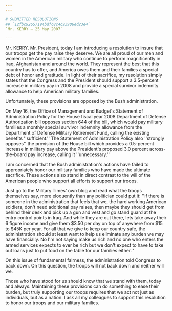 ```yaml
---
---

# SUBMITTED RESOLUTIONS
## `12fbc92657194bdfc8c4c93906ed23e4`
`Mr. KERRY — 25 May 2007`

---
```



Mr. KERRY. Mr. President, today I am introducing a resolution to 
insure that our troops get the pay raise they deserve. We are all proud 
of our men and women in the American military who continue to perform 
magnificently in Iraq, Afghanistan and around the world. They represent 
the best that this country has to offer, and America owes them and 
their families a special debt of honor and gratitude. In light of their 
sacrifice, my resolution simply states that the Congress and the 
President should support a 3.5-percent increase in military pay in 2008 
and provide a special survivor indemnity allowance to help American 
military families.

Unfortunately, these provisions are opposed by the Bush 
administration.

On May 16, the Office of Management and Budget's Statement of 
Administration Policy for the House fiscal year 2008 Department of 
Defense Authorization bill opposes section 644 of the bill, which would 
pay military families a monthly special survivor indemnity allowance 
from the Department of Defense Military Retirement Fund, calling the 
existing benefits ''sufficient.'' The Statement of Administration 
Policy also ''strongly opposes'' the provision of the House bill which 
provides a 0.5-percent increase in military pay above the President's 
proposed 3.0 percent across-the-board pay increase, calling it 
''unnecessary.''

I am concerned that the Bush administration's actions have failed to 
appropriately honor our military families who have made the ultimate 
sacrifice. These actions also stand in direct contrast to the will of 
the American people who support all efforts to support our troops.

Just go to the Military Times' own blog and read what the troops 
themselves say, more eloquently than any politician could put it: ''If 
there is someone in the administration that feels that we, the hard 
working American soldiers, don't need additional pay raises, then maybe 
they should get from behind their desk and pick up a gun and vest and 
go stand guard at the entry control points in Iraq. And while they are 
out there, lets take away their 6 figure income and give them $3.50 per 
day on top of anywhere from $15 to $45K per year. For all that we give 
to keep our country safe, the administration should at least want to 
help us eliminate any burden we may have financially. No I'm not saying 
make us rich and no one who enters the armed services expects to ever 
be rich but we don't expect to have to take out loans just to put food 
on the table for our families either.''

On this issue of fundamental fairness, the administration told 
Congress to back down. On this question, the troops will not back down 
and neither will we.

Those who have stood for us should know that we stand with them, 
today and always. Maintaining these provisions can do something to ease 
their burden, but truly supporting our troops requires that we act not 
just as individuals, but as a nation. I ask all my colleagues to 
support this resolution to honor our troops and our military families.
